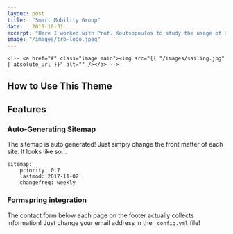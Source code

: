 ```yaml
---
layout: post
title:  "Smart Mobility Group"
date:   2019-10-31
excerpt: "Here I worked with Prof. Koutsopoulos to study the usage of Uber and Lyft"
image: "/images/trb-logo.jpeg"
---
```

	<!-- <a href="#" class="image main"><img src="{{ "/images/sailing.jpg" | absolute_url }}" alt="" /></a> -->
## How to Use This Theme

## Features
### Auto-Generating Sitemap
The sitemap is auto generated! Just simply change the front matter of each site. It looks like so...
```
sitemap:
    priority: 0.7
    lastmod: 2017-11-02
    changefreq: weekly
```
### Formspring integration
The contact form below each page on the footer actually collects information! Just change your email address in the ```_config.yml``` file!
